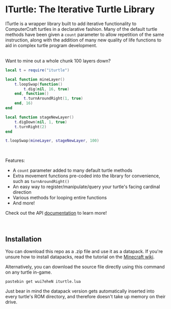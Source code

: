 # ITurtle: The Iterative Turtle Library

ITurtle is a wrapper library built to add iterative functionality to ComputerCraft turtles in a declarative fashion. Many of the default turtle methods have been given a `count` parameter to allow repetition of the same instruction, along with the addition of many new quality of life functions to aid in complex turtle program development.
<br>
<br>

Want to mine out a whole chunk 100 layers down?
```lua
local t = require("iturtle")

local function mineLayer()
    t.loopSwap(function()
        t.dig(nil, 16, true)
    end, function()
        t.turnAroundRight(1, true)
    end, 16)
end

local function stageNewLayer()
    t.digDown(nil, 1, true)
    t.turnRight(2)
end

t.loopSwap(mineLayer, stageNewLayer, 100)
```
<br>

Features:
* A `count` parameter added to many default turtle methods
* Extra movement functions pre-coded into the library for convenience, such as `turnAroundRight()`
* An easy way to register/manipulate/query your turtle's facing cardinal direction
* Various methods for looping entire functions
* And more!

Check out the API [documentation](https://github.com/w00tyd00d/iturtle-cc/wiki) to learn more!

<br>    

## Installation

You can download this repo as a .zip file and use it as a datapack. If you're unsure how to install datapacks, read the tutorial on the [Minecraft wiki](https://minecraft.wiki/w/Tutorials/Installing_a_data_pack).

Alternatively, you can download the source file directly using this command on any turtle in-game.
```
pastebin get wui7eheN iturtle.lua
```
Just bear in mind the datapack version gets automatically inserted into every turtle's ROM directory, and therefore doesn't take up memory on their drive.
